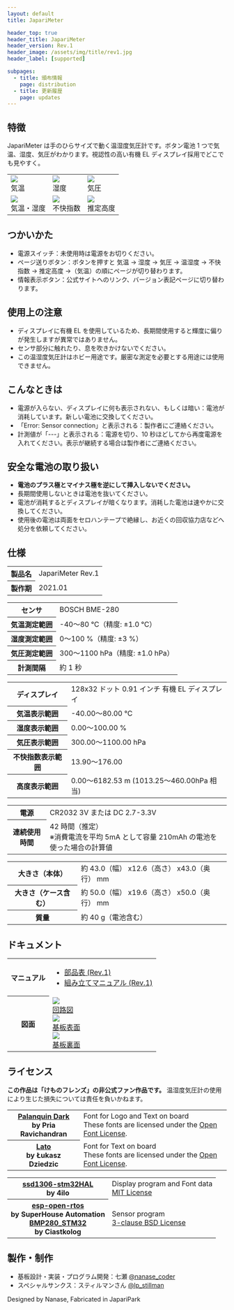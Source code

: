 ```yaml
---
layout: default
title: JapariMeter

header_top: true
header_title: JapariMeter
header_version: Rev.1
header_image: /assets/img/title/rev1.jpg
header_label: [supported]

subpages:
  - title: 頒布情報
    page: distribution
  - title: 更新履歴
    page: updates
---
```


## 特徴

JapariMeter は手のひらサイズで動く温湿度気圧計です。ボタン電池 1 つで気温、湿度、気圧がわかります。視認性の高い有機 EL ディスプレイ採用でどこでも見やすく。

<table class="borderless-table no-image-border less-padding foot-note text-center center-table" style="max-width: 600px">
  <tbody>
    <tr>
      <td>
        <img src="{{site.baseurl}}/assets/img/display/temperature.png" /><br />
        気温
      </td>
      <td>
        <img src="{{site.baseurl}}/assets/img/display/humidity.png" /><br />
        湿度
      </td>
      <td>
        <img src="{{site.baseurl}}/assets/img/display/pressure.png" /><br />
        気圧
      </td>
    </tr>
    <tr>
      <td>
        <img src="{{site.baseurl}}/assets/img/display/temperature_humidity.png" /><br />
        気温・湿度
      </td>
      <td>
        <img src="{{site.baseurl}}/assets/img/display/di.png" /><br />
        不快指数
      </td>
      <td>
        <img src="{{site.baseurl}}/assets/img/display/altitude.png" /><br />
        推定高度
      </td>
    </tr>
  </tbody>
</table>

## つかいかた

- 電源スイッチ：未使用時は電源をお切りください。
- ページ送りボタン：ボタンを押すと 気温 → 湿度 → 気圧 → 温湿度 → 不快指数 → 推定高度 →（気温）の順にページが切り替わります。
- 情報表示ボタン：公式サイトへのリンク、バージョン表記ページに切り替わります。

## 使用上の注意

- ディスプレイに有機 EL を使用しているため、長期間使用すると輝度に偏りが発生しますが異常ではありません。
- センサ部分に触れたり、息を吹きかけないでください。
- この温湿度気圧計はホビー用途です。厳密な測定を必要とする用途には使用できません。

## こんなときは

- 電源が入らない、ディスプレイに何も表示されない、もしくは暗い：電池が消耗しています。新しい電池に交換してください。
- 「Error: Sensor connection」と表示される：製作者にご連絡ください。
- 計測値が「---」と表示される：電源を切り、10 秒ほどしてから再度電源を入れてください。表示が継続する場合は製作者にご連絡ください。

## 安全な電池の取り扱い

- **電池のプラス極とマイナス極を逆にして挿入しないでください。**
- 長期間使用しないときは電池を抜いてください。
- 電池が消耗するとディスプレイが暗くなります。消耗した電池は速やかに交換してください。
- 使用後の電池は両面をセロハンテープで絶縁し、お近くの回収協力店などへ処分を依頼してください。

## 仕様

<table class="spec-table">
  <tbody>
    <tr>
      <th>製品名</th>
      <td>JapariMeter Rev.1</td>
    </tr>
    <tr>
      <th>製作期</th>
      <td>2021.01</td>
    </tr>
  </tbody>
</table>

<table class="spec-table">
  <tbody>
    <tr>
      <th>センサ</th>
      <td>BOSCH BME-280</td>
    </tr>
    <tr>
      <th>気温測定範囲</th>
      <td>-40〜80 ℃（精度: ±1.0 ℃）</td>
    </tr>
    <tr>
      <th>湿度測定範囲</th>
      <td>0〜100 %（精度: ±3 %）</td>
    </tr>
    <tr>
      <th>気圧測定範囲</th>
      <td>300〜1100 hPa（精度: ±1.0 hPa）</td>
    </tr>
    <tr>
      <th>計測間隔</th>
      <td>約 1 秒</td>
    </tr>
  </tbody>
</table>

<table class="spec-table">
  <tbody>
    <tr>
      <th>ディスプレイ</th>
      <td>128x32 ドット 0.91 インチ 有機 EL ディスプレイ</td>
    </tr>
    <tr>
      <th>気温表示範囲</th>
      <td>-40.00～80.00 ℃</td>
    </tr>
    <tr>
      <th>湿度表示範囲</th>
      <td>0.00～100.00 %</td>
    </tr>
    <tr>
      <th>気圧表示範囲</th>
      <td>300.00～1100.00 hPa</td>
    </tr>
    <tr>
      <th>不快指数表示範囲</th>
      <td>13.90～176.00</td>
    </tr>
    <tr>
      <th>高度表示範囲</th>
      <td>0.00～6182.53 m (1013.25～460.00hPa 相当)</td>
    </tr>
  </tbody>
</table>

<table class="spec-table">
  <tbody>
    <tr>
      <th>電源</th>
      <td>CR2032 3V または DC 2.7-3.3V</td>
    </tr>
    <tr>
      <th>連続使用時間</th>
      <td>
        42 時間（推定）<br />
        <span class="foot-note">※消費電流を平均 5mA として容量 210mAh の電池を使った場合の計算値</span>
      </td>
    </tr>
  </tbody>
</table>

<table class="spec-table">
  <tbody>
    <tr>
      <th>大きさ（本体）</th>
      <td>約 43.0（幅） x12.6（高さ） x43.0（奥行） mm</td>
    </tr>
    <tr>
      <th>大きさ（ケース含む）</th>
      <td>約 50.0（幅） x19.6（高さ） x50.0（奥行） mm</td>
    </tr>
    <tr>
      <th>質量</th>
      <td>約 40 g（電池含む）</td>
    </tr>
  </tbody>
</table>

## ドキュメント

<table class="spec-table">
  <tbody>
    <tr>
      <th>マニュアル</th>
      <td>
        <ul>
          <li><a href="{{site.baseurl}}/assets/pdf/rev1_parts_list.pdf" target="_blank">部品表 (Rev.1)</a></li>
          <li><a href="{{site.baseurl}}/assets/pdf/rev1_assembling_manual.pdf" target="_blank">組み立てマニュアル (Rev.1)</a></li>
        </ul>
      </td>
    </tr>
    <tr>
      <th>図面</th>
      <td class="no-image-border text-center">
        <div class="inline-block">
          <a href="{{site.baseurl}}/assets/pdf/rev1_circuit.pdf" target="_blank">
            <img src="{{site.baseurl}}/assets/img/pdf_thumb/rev1_circuit.png" style="max-width: 240px" /><br />
            回路図
          </a>
        </div>
        <div class="inline-block">
          <a href="{{site.baseurl}}/assets/pdf/rev1_pcb_top.pdf" target="_blank">
            <img src="{{site.baseurl}}/assets/img/pdf_thumb/rev1_pcb_top.png" style="max-width: 240px" /><br />
            基板表面
          </a>
        </div>
        <div class="inline-block">
          <a href="{{site.baseurl}}/assets/pdf/rev1_pcb_bottom.pdf" target="_blank">
            <img src="{{site.baseurl}}/assets/img/pdf_thumb/rev1_pcb_bottom.png" style="max-width: 240px" /><br />
            基板裏面
          </a>
        </div>
      </td>
    </tr>
  </tbody>
</table>

## ライセンス

**この作品は「けものフレンズ」の非公式ファン作品です。** 温湿度気圧計の使用により生じた損失については責任を負いかねます。

<table class="spec-table">
  <tbody>
    <tr>
      <th>
        <a href="https://fonts.google.com/specimen/Palanquin+Dark#about" target="_blank">Palanquin Dark</a><br />
        <span class="foot-note">by Pria Ravichandran</span>
      </th>
      <td>
        <span class="foot-note">Font for Logo and Text on board</span><br />
        These fonts are licensed under the <a href="https://scripts.sil.org/cms/scripts/page.php?site_id=nrsi&id=OFL" target="_blank">Open Font License</a>.
      </td>
    </tr>
    <tr>
      <th>
        <a href="https://fonts.google.com/specimen/Lato#about" target="_blank">Lato</a><br />
        <span class="foot-note">by Łukasz Dziedzic</span>
      </th>
      <td>
        <span class="foot-note">Font for Text on board</span><br />
        These fonts are licensed under the <a href="https://scripts.sil.org/cms/scripts/page.php?site_id=nrsi&id=OFL" target="_blank">Open Font License</a>.
      </td>
    </tr>
  </tbody>
</table>

<table class="spec-table">
  <tbody>
    <tr>
      <th>
        <a href="https://github.com/4ilo/ssd1306-stm32HAL" target="_blank">ssd1306-stm32HAL</a><br />
        <span class="foot-note">by 4ilo</span>
      </th>
      <td>
        <span class="foot-note">Display program and Font data</span><br />
        <a href="https://github.com/4ilo/ssd1306-stm32HAL/blob/master/LICENSE.md" target="_blank">MIT License</a>
      </td>
    </tr>
    <tr>
      <th>
        <a href="https://github.com/SuperHouse/esp-open-rtos" target="_blank">esp-open-rtos</a><br />
        <span class="foot-note">by SuperHouse Automation</span><br />
        <a href="https://github.com/ciastkolog/BMP280_STM32" target="_blank">BMP280_STM32</a><br />
        <span class="foot-note">by Ciastkolog</span>
      </th>
      <td>
        <span class="foot-note">Sensor program</span><br />
        <a href="https://github.com/SuperHouse/esp-open-rtos/blob/master/LICENSE" target="_blank">3-clause BSD License</a>
      </td>
    </tr>
  </tbody>
</table>

## 製作・制作

- 基板設計・実装・プログラム開発：七瀬 [@nanase_coder](https://twitter.com/nanase_coder)
- スペシャルサンクス：スティルマンさん [@lp_stillman](https://twitter.com/lp_stillman)

<p class="text-center margin-50 epitaph">Designed by Nanase, Fabricated in <span class="small-caps">JapariPark</span></p>
